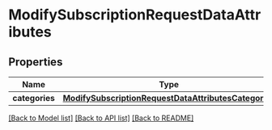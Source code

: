 # ModifySubscriptionRequestDataAttributes

## Properties
Name | Type | Description | Notes
------------ | ------------- | ------------- | -------------
**categories** | [**ModifySubscriptionRequestDataAttributesCategories**](ModifySubscriptionRequestDataAttributesCategories.md) |  | [optional] 

[[Back to Model list]](../README.md#documentation-for-models) [[Back to API list]](../README.md#documentation-for-api-endpoints) [[Back to README]](../README.md)


